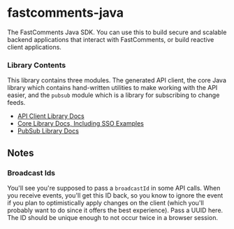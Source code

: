 # fastcomments-java
The FastComments Java SDK. You can use this to build secure and scalable backend applications that interact with FastComments, or build reactive client applications.

### Library Contents

This library contains three modules. The generated API client, the core Java library which contains hand-written utilities
to make working with the API easier, and the `pubsub` module which is a library for subscribing to change feeds.

- [API Client Library Docs](./client/README.md)
- [Core Library Docs, Including SSO Examples](./core/README.md)
- [PubSub Library Docs](./pubsub/README.md)

## Notes

### Broadcast Ids

You'll see you're supposed to pass a `broadcastId` in some API calls. When you receive events, you'll get this ID back, so you know to ignore the event if you plan to optimistically apply changes on the client
(which you'll probably want to do since it offers the best experience). Pass a UUID here. The ID should be unique enough to not occur twice in a browser session.
